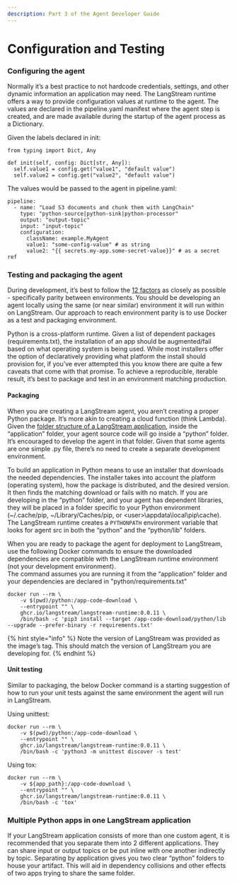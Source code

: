 ```yaml
---
description: Part 3 of the Agent Developer Guide
---
```


# Configuration and Testing

### Configuring the agent

Normally it’s a best practice to not hardcode credentials, settings, and other dynamic information an application may need. The LangStream runtime offers a way to provide configuration values at runtime to the agent. The values are declared in the pipeline.yaml manifest where the agent step is created, and are made available during the startup of the agent process as a Dictionary.

Given the labels declared in init:

```
from typing import Dict, Any

def init(self, config: Dict[str, Any]):
  self.value1 = config.get("value1", "default value")
  self.value2 = config.get("value2", "default value")
```

The values would be passed to the agent in pipeline.yaml:

```
pipeline:
  - name: "Load S3 documents and chunk them with LangChain"
    type: "python-source|python-sink|python-processor"
    output: "output-topic"
    input: "input-topic"
    configuration:
      className: example.MyAgent
      value1: "some-config-value" # as string
      value2: "{{ secrets.my-app.some-secret-value}}" # as a secret ref
```

### Testing and packaging the agent

During development, it’s best to follow the [12 factors](https://12factor.net/) as closely as possible - specifically parity between environments. You should be developing an agent locally using the same (or near similar) environment it will run within on LangStream. Our approach to reach environment parity is to use Docker as a test and packaging environment.

Python is a cross-platform runtime. Given a list of dependent packages (requirements.txt), the installation of an app should be augmented/fail based on what operating system is being used. While most installers offer the option of declaratively providing what platform the install should provision for, if you’ve ever attempted this you know there are quite a few caveats that come with that promise. To achieve a reproducible, iterable result, it’s best to package and test in an environment matching production.

#### **Packaging**

When you are creating a LangStream agent, you aren’t creating a proper Python package. It’s more akin to creating a cloud function (think Lambda). Given the [folder structure of a LangStream application](https://docs.langstream.ai/building-applications/development-environment), inside the “application” folder, your agent source code will go inside a “python” folder. It’s encouraged to develop the agent in that folder. Given that some agents are one simple .py file, there’s no need to create a separate development environment.

To build an application in Python means to use an installer that downloads the needed dependencies. The installer takes into account the platform (operating system), how the package is distributed, and the desired version. It then finds the matching download or fails with no match. If you are developing in the “python” folder, and your agent has dependent libraries, they will be placed in a folder specific to your Python environment (\~/.cache/pip, \~/Library/Caches/pip, or \<user>\appdata\local\pip\cache). The LangStream runtime creates a `PYTHONPATH` environment variable that looks for agent src in both the “python” and the “python/lib” folders.

When you are ready to package the agent for deployment to LangStream, use the following Docker commands to ensure the downloaded dependencies are compatible with the LangStream runtime environment (not your development environment). \
The command assumes you are running it from the “application” folder and your dependencies are declared in "python/requirements.txt"

```
docker run --rm \
    -v $(pwd)/python:/app-code-download \
    --entrypoint "" \
    ghcr.io/langstream/langstream-runtime:0.0.11 \
    /bin/bash -c 'pip3 install --target /app-code-download/python/lib --upgrade --prefer-binary -r requirements.txt'
```

{% hint style="info" %}
Note the version of LangStream was provided as the image’s tag. This should match the version of LangStream you are developing for.
{% endhint %}

#### **Unit testing**

Similar to packaging, the below Docker command is a starting suggestion of how to run your unit tests against the same environment the agent will run in LangStream.

Using unittest:

```
docker run --rm \
    -v $(pwd)/python:/app-code-download \
    --entrypoint "" \
    ghcr.io/langstream/langstream-runtime:0.0.11 \
    /bin/bash -c 'python3 -m unittest discover -s test'
```

Using tox:

```
docker run --rm \
    -v ${app_path}:/app-code-download \
    --entrypoint "" \
    ghcr.io/langstream/langstream-runtime:0.0.11 \
    /bin/bash -c 'tox'
```

### Multiple Python apps in one LangStream application

If your LangStream application consists of more than one custom agent, it is recommended that you separate them into 2 different applications. They can share input or output topics or be put inline with one another indirectly by topic. Separating by application gives you two clear “python” folders to house your artifact. This will aid in dependency collisions and other effects of two apps trying to share the same folder.
